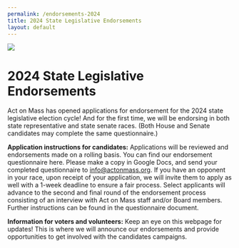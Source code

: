 ```yaml
---
permalink: /endorsements-2024
title: 2024 State Legislative Endorsements
layout: default
---
```

![](/img/act-on-mass-legislative-endorsements.png)



# 2024 State Legislative Endorsements

Act on Mass has opened applications for endorsement for the 2024 state legislative election cycle! And for the first time, we will be endorsing in both state representative and state senate races. (Both House and Senate candidates may complete the same questionnaire.)

**Application instructions for candidates:** Applications will be reviewed and endorsements made on a rolling basis. You can find our endorsement questionnaire here. Please make a copy in Google Docs, and send your completed questionnaire to info@actonmass.org. If you have an opponent in your race, upon receipt of your application, we will invite them to apply as well with a 1-week deadline to ensure a fair process. Select applicants will advance to the second and final round of the endorsement process consisting of an interview with Act on Mass staff and/or Board members. Further instructions can be found in the questionnaire document. 

**Information for voters and volunteers:** Keep an eye on this webpage for updates! This is where we will announce our endorsements and provide opportunities to get involved with the candidates campaigns.